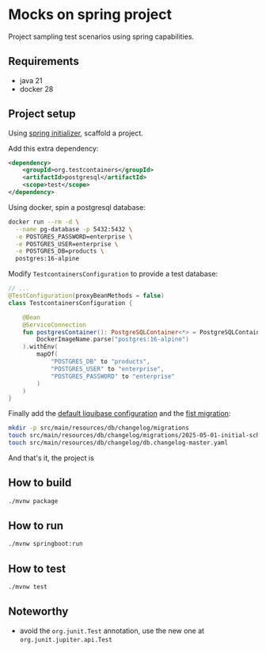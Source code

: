 # Mocks on spring project

Project sampling test scenarios using spring capabilities.

## Requirements

- java 21
- docker 28

## Project setup

Using [spring initializer][initializr], scaffold a project.

Add this extra dependency:

```xml
<dependency>
    <groupId>org.testcontainers</groupId>
    <artifactId>postgresql</artifactId>
    <scope>test</scope>
</dependency>
```

Using docker, spin a postgresql database:

```bash
docker run --rm -d \
  --name pg-database -p 5432:5432 \
  -e POSTGRES_PASSWORD=enterprise \
  -e POSTGRES_USER=enterprise \
  -e POSTGRES_DB=products \
  postgres:16-alpine
```

Modify `TestcontainersConfiguration` to provide a test database:

```kotlin
// ...
@TestConfiguration(proxyBeanMethods = false)
class TestcontainersConfiguration {

    @Bean
    @ServiceConnection
    fun postgresContainer(): PostgreSQLContainer<*> = PostgreSQLContainer(
        DockerImageName.parse("postgres:16-alpine")
    ).withEnv(
        mapOf(
            "POSTGRES_DB" to "products",
            "POSTGRES_USER" to "enterprise",
            "POSTGRES_PASSWORD" to "enterprise"
        )
    )
}
```

Finally add the [default liquibase configuration][liquibase-changelog] and the
[fist migration][migration]:

```bash
mkdir -p src/main/resources/db/changelog/migrations
touch src/main/resources/db/changelog/migrations/2025-05-01-initial-schema.sql
touch src/main/resources/db/changelog/db.changelog-master.yaml
```

And that's it, the project is

## How to build

```bash
./mvnw package
```

## How to run

```bash
./mvnw springboot:run
```

## How to test

```bash
./mvnw test
```

## Noteworthy

- avoid the `org.junit.Test` annotation, use the new one at
  `org.junit.jupiter.api.Test`

[initializr]: https://start.spring.io/#!type=maven-project&language=kotlin&platformVersion=3.4.5&packaging=jar&jvmVersion=21&groupId=project015&artifactId=project015&name=project015&description=Demo%20project%20for%20Spring%20Boot&packageName=project015&dependencies=devtools,web,data-jpa,liquibase,testcontainers,postgresql
[liquibase-changelog]: ./src/main/resources/db/changelog/db.changelog-master.yaml
[migration]: ./src/main/resources/db/changelog/migrations/2025-05-01-initial-schema.sql
